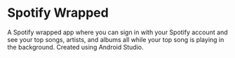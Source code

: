 # Spotify Wrapped

A Spotify wrapped app where you can sign in with your Spotify account and see your top songs, artists, and albums all while your top song is playing in the background. Created using Android Studio.

